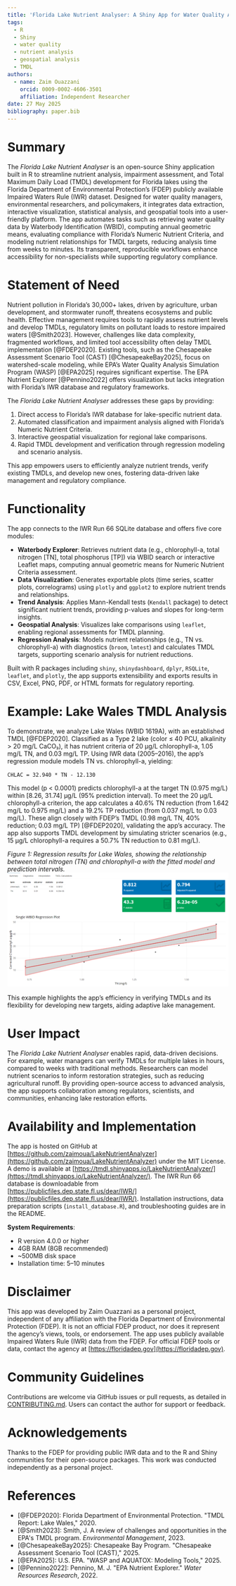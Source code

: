 ```yaml
---
title: 'Florida Lake Nutrient Analyser: A Shiny App for Water Quality Assessment and TMDL Development'
tags:
  - R
  - Shiny
  - water quality
  - nutrient analysis
  - geospatial analysis
  - TMDL
authors:
  - name: Zaim Ouazzani
    orcid: 0009-0002-4606-3501
    affiliation: Independent Researcher
date: 27 May 2025
bibliography: paper.bib
---
```


# Summary

The *Florida Lake Nutrient Analyser* is an open-source Shiny application built in R to streamline nutrient analysis, impairment assessment, and Total Maximum Daily Load (TMDL) development for Florida lakes using the Florida Department of Environmental Protection’s (FDEP) publicly available Impaired Waters Rule (IWR) dataset. Designed for water quality managers, environmental researchers, and policymakers, it integrates data extraction, interactive visualization, statistical analysis, and geospatial tools into a user-friendly platform. The app automates tasks such as retrieving water quality data by Waterbody Identification (WBID), computing annual geometric means, evaluating compliance with Florida’s Numeric Nutrient Criteria, and modeling nutrient relationships for TMDL targets, reducing analysis time from weeks to minutes. Its transparent, reproducible workflows enhance accessibility for non-specialists while supporting regulatory compliance.

# Statement of Need

Nutrient pollution in Florida’s 30,000+ lakes, driven by agriculture, urban development, and stormwater runoff, threatens ecosystems and public health. Effective management requires tools to rapidly assess nutrient levels and develop TMDLs, regulatory limits on pollutant loads to restore impaired waters [@Smith2023]. However, challenges like data complexity, fragmented workflows, and limited tool accessibility often delay TMDL implementation [@FDEP2020]. Existing tools, such as the Chesapeake Assessment Scenario Tool (CAST) [@ChesapeakeBay2025], focus on watershed-scale modeling, while EPA’s Water Quality Analysis Simulation Program (WASP) [@EPA2025] requires significant expertise. The EPA Nutrient Explorer [@Pennino2022] offers visualization but lacks integration with Florida’s IWR database and regulatory frameworks. 

The *Florida Lake Nutrient Analyser* addresses these gaps by providing:
1. Direct access to Florida’s IWR database for lake-specific nutrient data.
2. Automated classification and impairment analysis aligned with Florida’s Numeric Nutrient Criteria.
3. Interactive geospatial visualization for regional lake comparisons.
4. Rapid TMDL development and verification through regression modeling and scenario analysis.

This app empowers users to efficiently analyze nutrient trends, verify existing TMDLs, and develop new ones, fostering data-driven lake management and regulatory compliance.

# Functionality

The app connects to the IWR Run 66 SQLite database and offers five core modules:
- **Waterbody Explorer**: Retrieves nutrient data (e.g., chlorophyll-a, total nitrogen [TN], total phosphorus [TP]) via WBID search or interactive Leaflet maps, computing annual geometric means for Numeric Nutrient Criteria assessment.
- **Data Visualization**: Generates exportable plots (time series, scatter plots, correlograms) using `plotly` and `ggplot2` to explore nutrient trends and relationships.
- **Trend Analysis**: Applies Mann-Kendall tests (`Kendall` package) to detect significant nutrient trends, providing p-values and slopes for long-term insights.
- **Geospatial Analysis**: Visualizes lake comparisons using `leaflet`, enabling regional assessments for TMDL planning.
- **Regression Analysis**: Models nutrient relationships (e.g., TN vs. chlorophyll-a) with diagnostics (`broom`, `lmtest`) and calculates TMDL targets, supporting scenario analysis for nutrient reductions.

Built with R packages including `shiny`, `shinydashboard`, `dplyr`, `RSQLite`, `leaflet`, and `plotly`, the app supports extensibility and exports results in CSV, Excel, PNG, PDF, or HTML formats for regulatory reporting.

# Example: Lake Wales TMDL Analysis

To demonstrate, we analyze Lake Wales (WBID 1619A), with an established TMDL [@FDEP2020]. Classified as a Type 2 lake (color ≤ 40 PCU, alkalinity > 20 mg/L CaCO₃), it has nutrient criteria of 20 μg/L chlorophyll-a, 1.05 mg/L TN, and 0.03 mg/L TP. Using IWR data (2005–2016), the app’s regression module models TN vs. chlorophyll-a, yielding:


```
CHLAC = 32.940 * TN - 12.130
```

This model (p < 0.0001) predicts chlorophyll-a at the target TN (0.975 mg/L) within [8.26, 31.74] μg/L (95% prediction interval). To meet the 20 μg/L chlorophyll-a criterion, the app calculates a 40.6% TN reduction (from 1.642 mg/L to 0.975 mg/L) and a 19.2% TP reduction (from 0.037 mg/L to 0.03 mg/L). These align closely with FDEP’s TMDL (0.98 mg/L TN, 40% reduction; 0.03 mg/L TP) [@FDEP2020], validating the app’s accuracy. The app also supports TMDL development by simulating stricter scenarios (e.g., 15 μg/L chlorophyll-a requires a 50.7% TN reduction to 0.81 mg/L).

*Figure 1: Regression results for Lake Wales, showing the relationship between total nitrogen (TN) and chlorophyll-a with the fitted model and prediction intervals.* 
![Dashboard Screenshot](figures/regression_plot.png)

This example highlights the app’s efficiency in verifying TMDLs and its flexibility for developing new targets, aiding adaptive lake management.

# User Impact

The *Florida Lake Nutrient Analyser* enables rapid, data-driven decisions. For example, water managers can verify TMDLs for multiple lakes in hours, compared to weeks with traditional methods. Researchers can model nutrient scenarios to inform restoration strategies, such as reducing agricultural runoff. By providing open-source access to advanced analysis, the app supports collaboration among regulators, scientists, and communities, enhancing lake restoration efforts.

# Availability and Implementation

The app is hosted on GitHub at [https://github.com/zaimoua/LakeNutrientAnalyzer](https://github.com/zaimoua/LakeNutrientAnalyzer) under the MIT License. A demo is available at [https://tmdl.shinyapps.io/LakeNutrientAnalyzer/](https://tmdl.shinyapps.io/LakeNutrientAnalyzer/). The IWR Run 66 database is downloadable from [https://publicfiles.dep.state.fl.us/dear/IWR/](https://publicfiles.dep.state.fl.us/dear/IWR/). Installation instructions, data preparation scripts (`install_database.R`), and troubleshooting guides are in the README.

**System Requirements**:
- R version 4.0.0 or higher
- 4GB RAM (8GB recommended)
- ~500MB disk space
- Installation time: 5–10 minutes

# Disclaimer

This app was developed by Zaim Ouazzani as a personal project, independent of any affiliation with the Florida Department of Environmental Protection (FDEP). It is not an official FDEP product, nor does it represent the agency’s views, tools, or endorsement. The app uses publicly available Impaired Waters Rule (IWR) data from the FDEP. For official FDEP tools or data, contact the agency at [https://floridadep.gov](https://floridadep.gov).

# Community Guidelines

Contributions are welcome via GitHub issues or pull requests, as detailed in [CONTRIBUTING.md](https://github.com/zaimoua/LakeNutrientAnalyzer/blob/main/CONTRIBUTING.md). Users can contact the author for support or feedback.

# Acknowledgements

Thanks to the FDEP for providing public IWR data and to the R and Shiny communities for their open-source packages. This work was conducted independently as a personal project.

# References

- [@FDEP2020]: Florida Department of Environmental Protection. "TMDL Report: Lake Wales," 2020.
- [@Smith2023]: Smith, J. A review of challenges and opportunities in the EPA's TMDL program. *Environmental Management*, 2023.
- [@ChesapeakeBay2025]: Chesapeake Bay Program. "Chesapeake Assessment Scenario Tool (CAST)," 2025.
- [@EPA2025]: U.S. EPA. "WASP and AQUATOX: Modeling Tools," 2025.
- [@Pennino2022]: Pennino, M. J. "EPA Nutrient Explorer." *Water Resources Research*, 2022.
